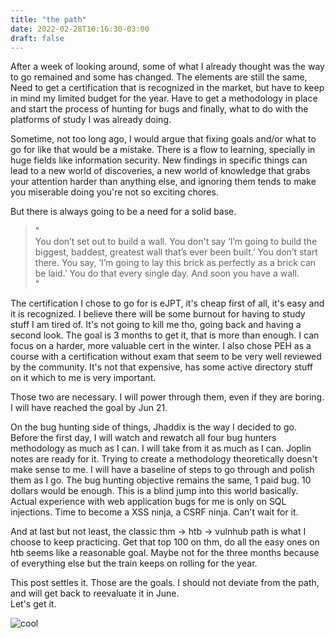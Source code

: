 ```yaml
---
title: "the path"
date: 2022-02-28T10:16:30-03:00
draft: false
---
```


After a week of looking around, some of what I already thought was the way to go remained and some has changed. The elements are still the same, Need to get a certification that is recognized in the market, but have to keep in mind my limited budget for the year. Have to get a methodology in place and start the process of hunting for bugs and finally, what to do with the platforms of study I was already doing.  

Sometime, not too long ago, I would argue that fixing goals and/or what to go for like that would be a mistake. There is a flow to learning, specially in huge fields like information security. New findings in specific things can lead to a new world of discoveries, a new world of knowledge that grabs your attention harder than anything else, and ignoring them tends to make you miserable doing you're not so exciting chores.  

But there is always going to be a need for a solid base.  

>"  
>You don’t set out to build a wall. You don't say ‘I’m going to build the biggest, baddest, greatest wall that’s ever been built.’ You don’t start there. You say, ‘I’m going to lay this brick as perfectly as a brick can be laid.’ You do that every single day. And soon you have a wall.  
>"  

The certification I chose to go for is eJPT, it's cheap first of all, it's easy and it is recognized. I believe there will be some burnout for having to study stuff I am tired of. It's not going to kill me tho, going back and having a second look. The goal is 3 months to get it, that is more than enough. I can focus on a harder, more valuable cert in the winter.
I also chose PEH as a course with a certification without exam that seem to be very well reviewed by the community. It's not that expensive, has some active directory stuff on it which to me is very important.  

Those two are necessary. I will power through them, even if they are boring. I will have reached the goal by Jun 21.  

On the bug hunting side of things, Jhaddix is the way I decided to go. Before the first day, I will watch and rewatch all four bug hunters methodology as much as I can. I will take from it as much as I can. Joplin notes are ready for it.
Trying to create a methodology theoretically doesn't make sense to me. I will have a baseline of steps to go through and polish them as I go. The bug hunting objective remains the same, 1 paid bug. 10 dollars would be enough. This is a blind jump into this world basically. Actual experience with web application bugs for me is only on SQL injections. Time to become a XSS ninja, a CSRF ninja. Can't wait for it.  

And at last but not least, the classic thm -> htb -> vulnhub path is what I choose to keep practicing. Get that top 100 on thm, do all the easy ones on htb seems like a reasonable goal. Maybe not for the three months because of everything else but the train keeps on rolling for the year.  

This post settles it. Those are the goals. I should not deviate from the path, and will get back to reevaluate it in June.  
Let's get it.  

![cool](/images/oldschool2.jpg#center)

